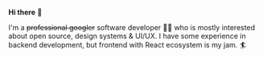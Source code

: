 **Hi there** 👋

I'm a ~~professional googler~~ software developer 👨‍💻 who is mostly interested about open source, design systems & UI/UX. I have some experience in backend development, but frontend with React ecosystem is my jam. 🏄‍
